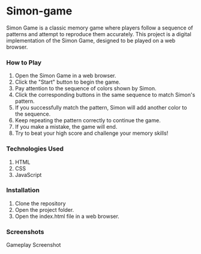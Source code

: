 # Simon-game

Simon Game is a classic memory game where players follow a sequence of patterns and attempt to reproduce them accurately. This project is a digital implementation of the Simon Game, designed to be played on a web browser.

### How to Play
1. Open the Simon Game in a web browser.
2. Click the "Start" button to begin the game.
3. Pay attention to the sequence of colors shown by Simon.
4. Click the corresponding buttons in the same sequence to match Simon's pattern.
5. If you successfully match the pattern, Simon will add another color to the sequence.
6. Keep repeating the pattern correctly to continue the game.
7. If you make a mistake, the game will end.
8. Try to beat your high score and challenge your memory skills!

### Technologies Used
1. HTML
2. CSS
3. JavaScript

### Installation
1. Clone the repository
2. Open the project folder.
3. Open the index.html file in a web browser.

### Screenshots
Gameplay Screenshot

